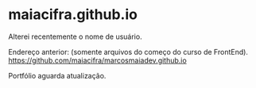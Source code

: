# maiacifra.github.io

Alterei recentemente o nome de usuário.

Endereço anterior: (somente arquivos do começo do curso de FrontEnd). 
https://github.com/maiacifra/marcosmaiadev.github.io

Portfólio aguarda atualização.


